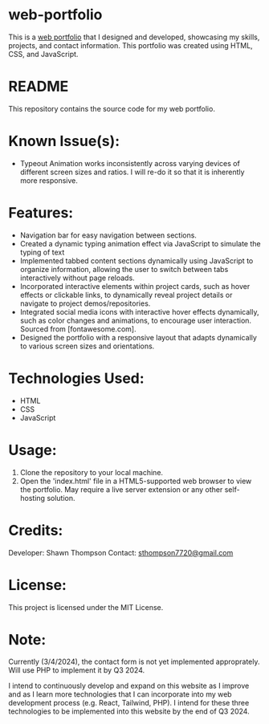 # web-portfolio
This is a [web portfolio](https://shawnmthompson.github.io/web-portfolio/) that I designed and developed, showcasing my skills, projects, and contact information. This portfolio was created using HTML, CSS, and JavaScript.

# README
This repository contains the source code for my web portfolio.

# Known Issue(s):
* Typeout Animation works inconsistently across varying devices of different screen sizes and ratios. I will re-do it so that it is inherently more responsive.

# Features:
* Navigation bar for easy navigation between sections.
* Created a dynamic typing animation effect via JavaScript to simulate the typing of text
* Implemented tabbed content sections dynamically using JavaScript to organize information, allowing the user to switch between tabs interactively without page reloads.
* Incorporated interactive elements within project cards, such as hover effects or clickable links, to dynamically reveal project details or navigate to project demos/repositories.
* Integrated social media icons with interactive hover effects dynamically, such as color changes and animations, to encourage user interaction. Sourced from [fontawesome.com].
* Designed the portfolio with a responsive layout that adapts dynamically to various screen sizes and orientations.

# Technologies Used:
* HTML
* CSS
* JavaScript

# Usage:
1. Clone the repository to your local machine.
2. Open the 'index.html' file in a HTML5-supported web browser to view the portfolio. May require a live server extension or any other self-hosting solution.

# Credits:
Developer: Shawn Thompson
Contact: sthompson7720@gmail.com

# License:
This project is licensed under the MIT License.

# Note:
Currently (3/4/2024), the contact form is not yet implemented approprately. Will use PHP to implement it by Q3 2024.

I intend to continuously develop and expand on this website as I improve and as I learn more technologies that I can incorporate into my web development process (e.g. React, Tailwind, PHP). I intend for these three technologies to be implemented into this website by the end of Q3 2024.
